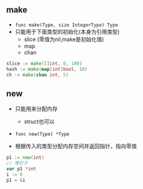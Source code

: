 ## make

+ `func make(Type, size IntegerType) Type`
+ 只能用于下面类型的初始化(本身为引用类型)
    + slice (零值为nil,make是初始化值)
    + map
    + chan

```go
slice := make([]int, 0, 100)
hash := make(map[int]bool, 10)
ch := make(chan int, 5)
```



## new
+ 只能用来分配内存
    + struct也可以

+ `func new(Type) *Type`

+ 根据传入的类型分配内存空间并返回指针，指向零值
```go
p1 := new(int)
// 等价于
var p1 *int
i := 0
p1 = &i
```